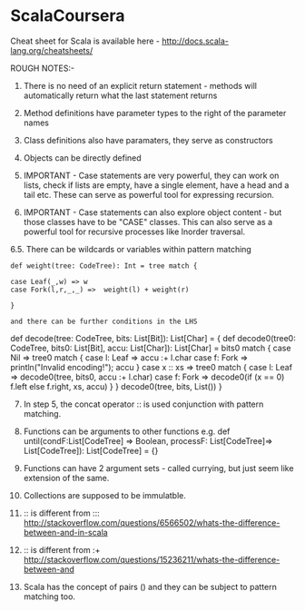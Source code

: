 # ScalaCoursera

Cheat sheet for Scala is available here - http://docs.scala-lang.org/cheatsheets/

ROUGH NOTES:-

1. There is no need of an explicit return statement - methods will automatically return what the last statement returns

2. Method definitions have parameter types to the right of the parameter names

3. Class definitions also have paramaters, they serve as constructors

4. Objects can be directly defined

5. IMPORTANT - Case statements are very powerful, they can work on lists, check if lists are empty, have a single element, have a head and a tail etc. These can serve as powerful tool for expressing recursion.

6. IMPORTANT - Case statements can also explore object content - but those classes have to be "CASE" classes. This can also serve as a powerful tool for recursive processes like Inorder traversal.

6.5. There can be wildcards or variables within pattern matching

    def weight(tree: CodeTree): Int = tree match {

	case Leaf(_,w) => w
	case Fork(l,r,_,_) =>  weight(l) + weight(r)

    }	
    
    and there can be further conditions in the LHS
    
   def decode(tree: CodeTree, bits: List[Bit]): List[Char] = {
    def decode0(tree0: CodeTree, bits0: List[Bit], accu: List[Char]): List[Char] = bits0 match {
	case Nil => tree0 match {
	    case l: Leaf => accu :+ l.char
	    case f: Fork => println("Invalid encoding!"); accu
	}
	case x :: xs => tree0 match {
	    case l: Leaf => decode0(tree, bits0, accu :+ l.char)
	    case f: Fork => decode0(if (x == 0) f.left else f.right, xs, accu)
	}
    }
    decode0(tree, bits, List())
  }    

7. In step 5, the concat operator :: is used conjunction with pattern matching. 

8. Functions can be arguments to other functions e.g.
 def until(condF:List[CodeTree] => Boolean, processF: List[CodeTree]=> List[CodeTree]): List[CodeTree] = {}
 
9. Functions can have 2 argument sets - called currying, but just seem like extension of the same.

10. Collections are supposed to be immulatble.

11. :: is different from ::: http://stackoverflow.com/questions/6566502/whats-the-difference-between-and-in-scala

12. :: is different from :+  http://stackoverflow.com/questions/15236211/whats-the-difference-between-and

13. Scala has the concept of pairs () and they can be subject to pattern matching too.
